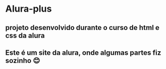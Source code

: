 # Alura-plus

## projeto desenvolvido durante o curso de html e css da alura

## Este é um site da alura, onde algumas partes fiz sozinho 😊
